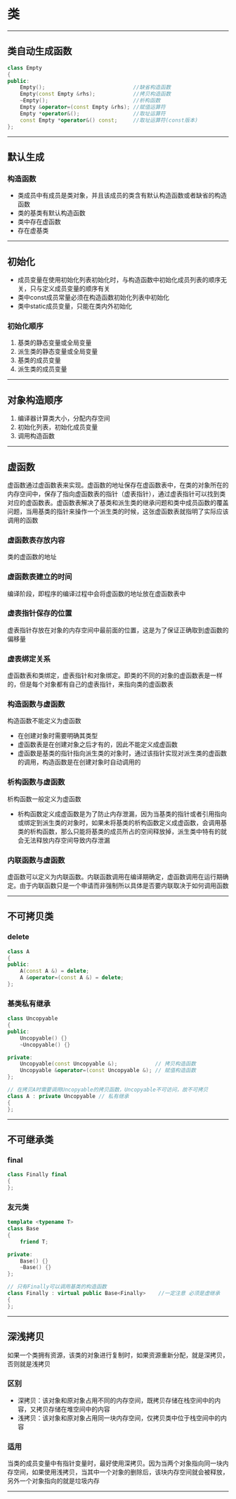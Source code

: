 # 类

---

## 类自动生成函数

``` cpp
class Empty
{
public:
    Empty();                            //缺省构造函数
    Empty(const Empty &rhs);            //拷贝构造函数
    ~Empty();                           //析构函数
    Empty &operator=(const Empty &rhs); //赋值运算符
    Empty *operator&();                 //取址运算符
    const Empty *operator&() const;     //取址运算符(const版本)
};
```

---

## 默认生成

### 构造函数

- 类成员中有成员是类对象，并且该成员的类含有默认构造函数或者缺省的构造函数
- 类的基类有默认构造函数
- 类中存在虚函数
- 存在虚基类

---

## 初始化

- 成员变量在使用初始化列表初始化时，与构造函数中初始化成员列表的顺序无关，只与定义成员变量的顺序有关
- 类中const成员常量必须在构造函数初始化列表中初始化
- 类中static成员变量，只能在类内外初始化

### 初始化顺序

1. 基类的静态变量或全局变量
2. 派生类的静态变量或全局变量
3. 基类的成员变量
4. 派生类的成员变量

---

## 对象构造顺序

1. 编译器计算类大小，分配内存空间
2. 初始化列表，初始化成员变量
3. 调用构造函数

---

## 虚函数

虚函数通过虚函数表来实现。虚函数的地址保存在虚函数表中，在类的对象所在的内存空间中，保存了指向虚函数表的指针（虚表指针），通过虚表指针可以找到类对应的虚函数表。虚函数表解决了基类和派生类的继承问题和类中成员函数的覆盖问题，当用基类的指针来操作一个派生类的时候，这张虚函数表就指明了实际应该调用的函数

### 虚函数表存放内容

类的虚函数的地址

### 虚函数表建立的时间

编译阶段，即程序的编译过程中会将虚函数的地址放在虚函数表中

### 虚表指针保存的位置

虚表指针存放在对象的内存空间中最前面的位置，这是为了保证正确取到虚函数的偏移量

### 虚表绑定关系

虚函数表和类绑定，虚表指针和对象绑定。即类的不同的对象的虚函数表是一样的，但是每个对象都有自己的虚表指针，来指向类的虚函数表

### 构造函数与虚函数

构造函数不能定义为虚函数

- 在创建对象时需要明确其类型
- 虚函数表是在创建对象之后才有的，因此不能定义成虚函数
- 虚函数是基类的指针指向派生类的对象时，通过该指针实现对派生类的虚函数的调用，构造函数是在创建对象时自动调用的

### 析构函数与虚函数

析构函数一般定义为虚函数

- 析构函数定义成虚函数是为了防止内存泄漏，因为当基类的指针或者引用指向或绑定到派生类的对象时，如果未将基类的析构函数定义成虚函数，会调用基类的析构函数，那么只能将基类的成员所占的空间释放掉，派生类中特有的就会无法释放内存空间导致内存泄漏

### 内联函数与虚函数

虚函数可以定义为内联函数。内联函数调用在编译期确定，虚函数调用在运行期确定。由于内联函数只是一个申请而非强制所以具体是否要内联取决于如何调用函数

---

## 不可拷贝类

### delete

``` cpp
class A
{
public:
    A(const A &) = delete;
    A &operator=(const A &) = delete;
};
```

### 基类私有继承

``` cpp
class Uncopyable
{
public:
    Uncopyable() {}
    ~Uncopyable() {}

private:
    Uncopyable(const Uncopyable &);            // 拷贝构造函数
    Uncopyable &operator=(const Uncopyable &); // 赋值构造函数
};

// 在拷贝A时需要调用Uncopyable的拷贝函数，Uncopyable不可访问，故不可拷贝
class A : private Uncopyable // 私有继承
{
};

```

---

## 不可继承类

### final

``` cpp
class Finally final
{
};
```

### 友元类

``` cpp
template <typename T>
class Base
{
    friend T;

private:
    Base() {}
    ~Base() {}
};

// 只有Finally可以调用基类的构造函数
class Finally : virtual public Base<Finally>    //一定注意 必须是虚继承
{
};

```

---

## 深浅拷贝

如果一个类拥有资源，该类的对象进行复制时，如果资源重新分配，就是深拷贝，否则就是浅拷贝

### 区别

- 深拷贝：该对象和原对象占用不同的内存空间，既拷贝存储在栈空间中的内容，又拷贝存储在堆空间中的内容
- 浅拷贝：该对象和原对象占用同一块内存空间，仅拷贝类中位于栈空间中的内容

### 适用

当类的成员变量中有指针变量时，最好使用深拷贝。因为当两个对象指向同一块内存空间，如果使用浅拷贝，当其中一个对象的删除后，该块内存空间就会被释放，另外一个对象指向的就是垃圾内存

---
